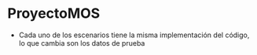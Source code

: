 # ProyectoMOS

- Cada uno de los escenarios tiene la misma implementación del código, lo que cambia son los datos de prueba
